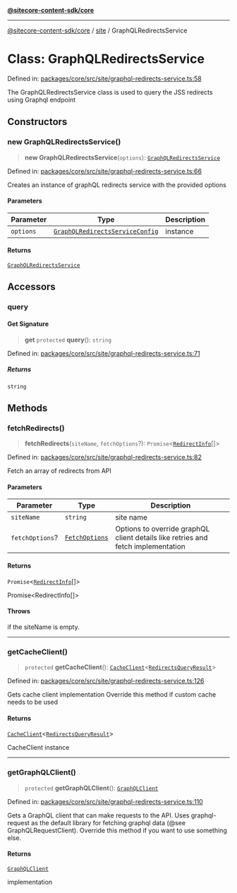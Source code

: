 [**@sitecore-content-sdk/core**](../../README.md)

***

[@sitecore-content-sdk/core](../../README.md) / [site](../README.md) / GraphQLRedirectsService

# Class: GraphQLRedirectsService

Defined in: [packages/core/src/site/graphql-redirects-service.ts:58](https://github.com/Sitecore/xmc-jss-dev/blob/d07a33c8b422ee631653078fdc40402026b03dec/packages/core/src/site/graphql-redirects-service.ts#L58)

The GraphQLRedirectsService class is used to query the JSS redirects using Graphql endpoint

## Constructors

### new GraphQLRedirectsService()

> **new GraphQLRedirectsService**(`options`): [`GraphQLRedirectsService`](GraphQLRedirectsService.md)

Defined in: [packages/core/src/site/graphql-redirects-service.ts:66](https://github.com/Sitecore/xmc-jss-dev/blob/d07a33c8b422ee631653078fdc40402026b03dec/packages/core/src/site/graphql-redirects-service.ts#L66)

Creates an instance of graphQL redirects service with the provided options

#### Parameters

| Parameter | Type | Description |
| ------ | ------ | ------ |
| `options` | [`GraphQLRedirectsServiceConfig`](../type-aliases/GraphQLRedirectsServiceConfig.md) | instance |

#### Returns

[`GraphQLRedirectsService`](GraphQLRedirectsService.md)

## Accessors

### query

#### Get Signature

> **get** `protected` **query**(): `string`

Defined in: [packages/core/src/site/graphql-redirects-service.ts:71](https://github.com/Sitecore/xmc-jss-dev/blob/d07a33c8b422ee631653078fdc40402026b03dec/packages/core/src/site/graphql-redirects-service.ts#L71)

##### Returns

`string`

## Methods

### fetchRedirects()

> **fetchRedirects**(`siteName`, `fetchOptions`?): `Promise`\<[`RedirectInfo`](../type-aliases/RedirectInfo.md)[]\>

Defined in: [packages/core/src/site/graphql-redirects-service.ts:82](https://github.com/Sitecore/xmc-jss-dev/blob/d07a33c8b422ee631653078fdc40402026b03dec/packages/core/src/site/graphql-redirects-service.ts#L82)

Fetch an array of redirects from API

#### Parameters

| Parameter | Type | Description |
| ------ | ------ | ------ |
| `siteName` | `string` | site name |
| `fetchOptions`? | [`FetchOptions`](../../client/type-aliases/FetchOptions.md) | Options to override graphQL client details like retries and fetch implementation |

#### Returns

`Promise`\<[`RedirectInfo`](../type-aliases/RedirectInfo.md)[]\>

Promise<RedirectInfo[]>

#### Throws

if the siteName is empty.

***

### getCacheClient()

> `protected` **getCacheClient**(): [`CacheClient`](../../index/interfaces/CacheClient.md)\<[`RedirectsQueryResult`](../type-aliases/RedirectsQueryResult.md)\>

Defined in: [packages/core/src/site/graphql-redirects-service.ts:126](https://github.com/Sitecore/xmc-jss-dev/blob/d07a33c8b422ee631653078fdc40402026b03dec/packages/core/src/site/graphql-redirects-service.ts#L126)

Gets cache client implementation
Override this method if custom cache needs to be used

#### Returns

[`CacheClient`](../../index/interfaces/CacheClient.md)\<[`RedirectsQueryResult`](../type-aliases/RedirectsQueryResult.md)\>

CacheClient instance

***

### getGraphQLClient()

> `protected` **getGraphQLClient**(): [`GraphQLClient`](../../index/interfaces/GraphQLClient.md)

Defined in: [packages/core/src/site/graphql-redirects-service.ts:110](https://github.com/Sitecore/xmc-jss-dev/blob/d07a33c8b422ee631653078fdc40402026b03dec/packages/core/src/site/graphql-redirects-service.ts#L110)

Gets a GraphQL client that can make requests to the API. Uses graphql-request as the default
library for fetching graphql data (@see GraphQLRequestClient). Override this method if you
want to use something else.

#### Returns

[`GraphQLClient`](../../index/interfaces/GraphQLClient.md)

implementation
